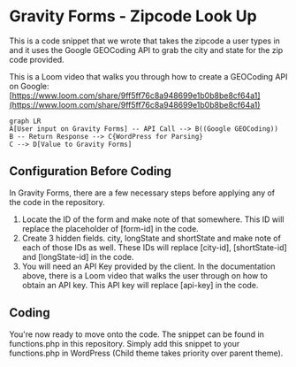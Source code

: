 # Gravity Forms - Zipcode Look Up

This is a code snippet that we wrote that takes the zipcode a user types in and it uses the Google GEOCoding API to grab the city and state for the zip code provided.

This is a Loom video that walks you through how to create a GEOCoding API on Google: [https://www.loom.com/share/9ff5ff76c8a948699e1b0b8be8cf64a1](https://www.loom.com/share/9ff5ff76c8a948699e1b0b8be8cf64a1)

```mermaid
graph LR
A[User input on Gravity Forms] -- API Call --> B((Google GEOCoding)) 
B -- Return Response --> C{WordPress for Parsing}
C --> D[Value to Gravity Forms]
```

## Configuration Before Coding
In Gravity Forms, there are a few necessary steps before applying any of the code in the repository.

 1. Locate the ID of the form and make note of that somewhere. This ID will replace the placeholder of [form-id] in the code.
 2. Create 3 hidden fields. city, longState and shortState and make note of each of those IDs as well. These IDs will replace [city-id], [shortState-id] and [longState-id] in the code.
 3. You will need an API Key provided by the client. In the documentation above, there is a Loom video that walks the user through on how to obtain an API key. This API key will replace [api-key] in the code.


## Coding
You're now ready to move onto the code. The snippet can be found in functions.php in this repository. Simply add this snippet to your functions.php in WordPress (Child theme takes priority over parent theme).
